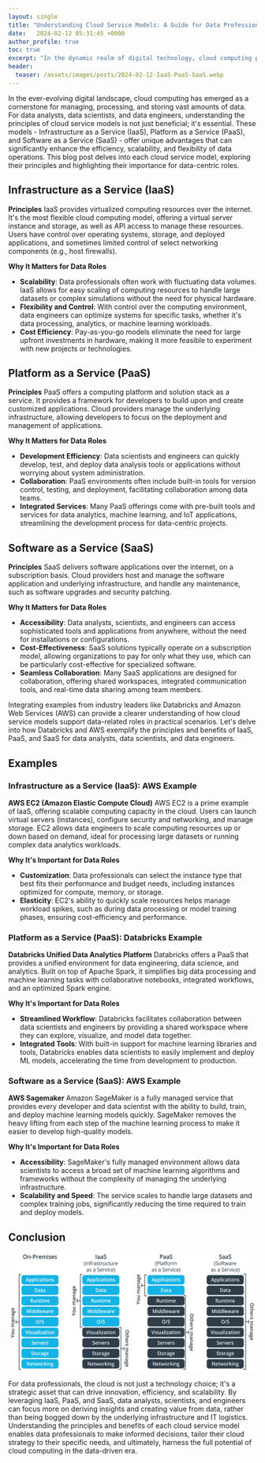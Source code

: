 ```yaml
---
layout: single
title: "Understanding Cloud Service Models: A Guide for Data Professionals"
date:   2024-02-12 05:31:45 +0000
author_profile: true
toc: true
excerpt: "In the dynamic realm of digital technology, cloud computing plays a pivotal role in handling data. This blog post explores the key cloud service models - IaaS, PaaS, and SaaS - essential for professionals in data-centric roles, emphasizing their benefits for improving data operations' efficiency and scalability."
header:
  teaser: /assets/images/posts/2024-02-12-IaaS-PaaS-SaaS.webp
---
```

In the ever-evolving digital landscape, cloud computing has emerged as a cornerstone for managing, processing, and storing vast amounts of data. For data analysts, data scientists, and data engineers, understanding the principles of cloud service models is not just beneficial; it's essential. These models - Infrastructure as a Service (IaaS), Platform as a Service (PaaS), and Software as a Service (SaaS) - offer unique advantages that can significantly enhance the efficiency, scalability, and flexibility of data operations. This blog post delves into each cloud service model, exploring their principles and highlighting their importance for data-centric roles.

## Infrastructure as a Service (IaaS)

**Principles**
IaaS provides virtualized computing resources over the internet. It's the most flexible cloud computing model, offering a virtual server instance and storage, as well as API access to manage these resources. Users have control over operating systems, storage, and deployed applications, and sometimes limited control of select networking components (e.g., host firewalls).

**Why It Matters for Data Roles** 
- **Scalability**: Data professionals often work with fluctuating data volumes. IaaS allows for easy scaling of computing resources to handle large datasets or complex simulations without the need for physical hardware.
- **Flexibility and Control**: With control over the computing environment, data engineers can optimize systems for specific tasks, whether it's data processing, analytics, or machine learning workloads.
- **Cost Efficiency**: Pay-as-you-go models eliminate the need for large upfront investments in hardware, making it more feasible to experiment with new projects or technologies.

## Platform as a Service (PaaS)

**Principles**
PaaS offers a computing platform and solution stack as a service. It provides a framework for developers to build upon and create customized applications. Cloud providers manage the underlying infrastructure, allowing developers to focus on the deployment and management of applications.

**Why It Matters for Data Roles**
- **Development Efficiency**: Data scientists and engineers can quickly develop, test, and deploy data analysis tools or applications without worrying about system administration.
- **Collaboration**: PaaS environments often include built-in tools for version control, testing, and deployment, facilitating collaboration among data teams.
- **Integrated Services**: Many PaaS offerings come with pre-built tools and services for data analytics, machine learning, and IoT applications, streamlining the development process for data-centric projects.

## Software as a Service (SaaS)

**Principles**
SaaS delivers software applications over the internet, on a subscription basis. Cloud providers host and manage the software application and underlying infrastructure, and handle any maintenance, such as software upgrades and security patching.

**Why It Matters for Data Roles**
- **Accessibility**: Data analysts, scientists, and engineers can access sophisticated tools and applications from anywhere, without the need for installations or configurations.
- **Cost-Effectiveness**: SaaS solutions typically operate on a subscription model, allowing organizations to pay for only what they use, which can be particularly cost-effective for specialized software.
- **Seamless Collaboration**: Many SaaS applications are designed for collaboration, offering shared workspaces, integrated communication tools, and real-time data sharing among team members.

Integrating examples from industry leaders like Databricks and Amazon Web Services (AWS) can provide a clearer understanding of how cloud service models support data-related roles in practical scenarios. Let's delve into how Databricks and AWS exemplify the principles and benefits of IaaS, PaaS, and SaaS for data analysts, data scientists, and data engineers.

## Examples
### Infrastructure as a Service (IaaS): AWS Example

**AWS EC2 (Amazon Elastic Compute Cloud)**
AWS EC2 is a prime example of IaaS, offering scalable computing capacity in the cloud. Users can launch virtual servers (instances), configure security and networking, and manage storage. EC2 allows data engineers to scale computing resources up or down based on demand, ideal for processing large datasets or running complex data analytics workloads.

**Why It's Important for Data Roles**
- **Customization**: Data professionals can select the instance type that best fits their performance and budget needs, including instances optimized for compute, memory, or storage.
- **Elasticity**: EC2's ability to quickly scale resources helps manage workload spikes, such as during data processing or model training phases, ensuring cost-efficiency and performance.

### Platform as a Service (PaaS): Databricks Example

**Databricks Unified Data Analytics Platform**
Databricks offers a PaaS that provides a unified environment for data engineering, data science, and analytics. Built on top of Apache Spark, it simplifies big data processing and machine learning tasks with collaborative notebooks, integrated workflows, and an optimized Spark engine.

**Why It's Important for Data Roles**
- **Streamlined Workflow**: Databricks facilitates collaboration between data scientists and engineers by providing a shared workspace where they can explore, visualize, and model data together.
- **Integrated Tools**: With built-in support for machine learning libraries and tools, Databricks enables data scientists to easily implement and deploy ML models, accelerating the time from development to production.

### Software as a Service (SaaS): AWS Example

**AWS Sagemaker**
Amazon SageMaker is a fully managed service that provides every developer and data scientist with the ability to build, train, and deploy machine learning models quickly. SageMaker removes the heavy lifting from each step of the machine learning process to make it easier to develop high-quality models.

**Why It's Important for Data Roles**
- **Accessibility**: SageMaker's fully managed environment allows data scientists to access a broad set of machine learning algorithms and frameworks without the complexity of managing the underlying infrastructure.
- **Scalability and Speed**: The service scales to handle large datasets and complex training jobs, significantly reducing the time required to train and deploy models.

## Conclusion

![Principles](/assets/images/posts/2024-02-12-1.png "cloud service models (IaaS, PaaS, SaaS")

For data professionals, the cloud is not just a technology choice; it's a strategic asset that can drive innovation, efficiency, and scalability. By leveraging IaaS, PaaS, and SaaS, data analysts, scientists, and engineers can focus more on deriving insights and creating value from data, rather than being bogged down by the underlying infrastructure and IT logistics. Understanding the principles and benefits of each cloud service model enables data professionals to make informed decisions, tailor their cloud strategy to their specific needs, and ultimately, harness the full potential of cloud computing in the data-driven era.

